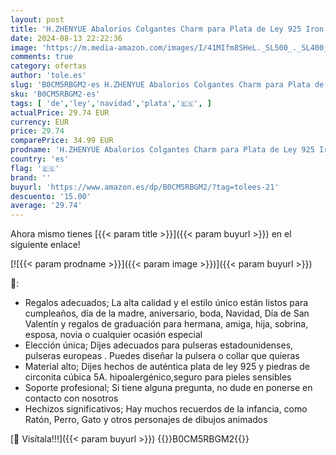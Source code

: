 ```yaml
---
layout: post
title: 'H.ZHENYUE Abalorios Colgantes Charm para Plata de Ley 925 Iron Throne Direwolf Dragon Mother con Circonita para mujeres collares Pulsera regalo 3 paquetes Navidad San Valentín madre para mujeres niñas'
date: 2024-08-13 22:22:36
image: 'https://m.media-amazon.com/images/I/41MIfm8SHeL._SL500_._SL400_.jpg'
comments: true
category: ofertas
author: 'tole.es'
slug: 'B0CM5RBGM2-es H.ZHENYUE Abalorios Colgantes Charm para Plata de Ley 925...'
sku: 'B0CM5RBGM2-es'
tags: [ 'de','ley','navidad','plata','🇪🇸', ]
actualPrice: 29.74 EUR
currency: EUR
price: 29.74
comparePrice: 34.99 EUR
prodname: 'H.ZHENYUE Abalorios Colgantes Charm para Plata de Ley 925 Iron Throne Direwolf Dragon Mother con Circonita para mujeres collares Pulsera regalo 3 paquetes Navidad San Valentín madre para mujeres niñas'
country: 'es'
flag: '🇪🇸'
brand: ''
buyurl: 'https://www.amazon.es/dp/B0CM5RBGM2/?tag=tolees-21'
descuento: '15.00'
average: '29.74'
---
```


Ahora mismo tienes [{{< param title >}}]({{< param buyurl >}}) en el siguiente enlace!

[![{{< param prodname >}}]({{< param image >}})]({{< param buyurl >}})

🔎:

- Regalos adecuados; La alta calidad y el estilo único están listos para cumpleaños, día de la madre, aniversario, boda, Navidad, Día de San Valentín y regalos de graduación para hermana, amiga, hija, sobrina, esposa, novia o cualquier ocasión especial
- Elección única; Dijes adecuados para pulseras estadounidenses, pulseras europeas . Puedes diseñar la pulsera o collar que quieras
- Material alto; Dijes hechos de auténtica plata de ley 925 y piedras de circonita cúbica 5A. hipoalergénico,seguro para pieles sensibles
- Soporte profesional; Si tiene alguna pregunta, no dude en ponerse en contacto con nosotros
- Hechizos significativos; Hay muchos recuerdos de la infancia, como Ratón, Perro, Gato y otros personajes de dibujos animados

[🛒 Visítala!!!]({{< param buyurl >}})
{{<world>}}B0CM5RBGM2{{</world>}}
